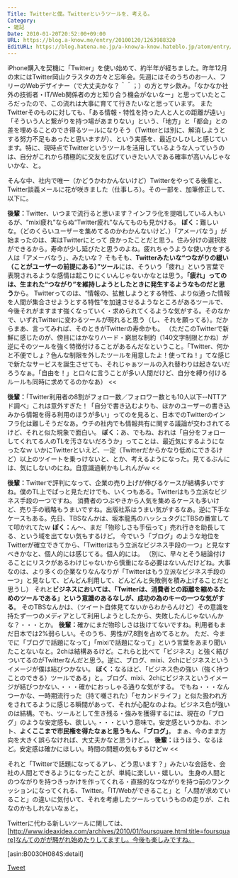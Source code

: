 ```yaml
---
Title: Twitterと僕。Twitterというツールを、考える。
Category:
- 雑記
Date: 2010-01-20T20:52:00+09:00
URL: https://blog.a-know.me/entry/20100120/1263988320
EditURL: https://blog.hatena.ne.jp/a-know/a-know.hateblo.jp/atom/entry/12921228815727979884
---
```


iPhone購入を契機に「Twitter」を使い始めて、約半年が経ちました。昨年12月の末にはTwitter岡山クラスタの方々と忘年会。先週にはそのうちのお一人、フリーのWebデザイナー（で大丈夫かな？＾＾；）の方とサシ飲み。「なかなか社外の技術者・IT/Web関係者の方と知り合う機会がないなー」と思っていたところだったので、この流れは大事に育てて行きたいなと思っています。
またTwitterそのものに対しても、「ある情報・特性を持った人と人との距離が遠い」「そういう人と繋がりを持つ場があまりない」という、「地方」と「都会」との差を埋めることのでき得るツールになりそう（Twitterとは別に、解消しようとする努力不足もあったと思いますが）、という実感を、最近ひしひしと感じています。特に、現時点でTwitterというツールを活用しているような人っていうのは、自分がこれから積極的に交友を広げていきたい人である確率が高いんじゃないかな、と。


そんな中、社内で唯一（かどうかわかんないけど）Twitterをやってる後輩と、Twitter談義メールに花が咲きました（仕事しろ）。その一部を、加筆修正して、以下に。

>>
<span style="font-weight:bold;">後輩：</span>Twitter、いつまで流行ると思います？インフラ化を提唱している人もいるが、“mixi疲れ”ならぬ“Twitter疲れ”なんてものも見かける。
<span style="font-weight:bold;">ぼく：</span>難しいな。（どのくらいユーザーを集めてるのかわかんないけど、）「アメーバなう」が始まったのは、実はTwitterにとって
良かったことだと思う。住み分けの選択肢ができるから。寿命が少し延びたと思うのよね。疲れちゃうような使い方をする人は「アメーバなう」、みたいな？
そもそも、<span style="font-weight:bold;">Twitterみたいな“つながりの緩い（ことがユーザーの前提にある）”ツール</span>には、そういう「疲れ」という言葉で表現されるような感情は起こりにくいんじゃないかなとは思う。<span style="font-weight:bold;">「疲れ」ってのは、生まれた“つながり”を維持しようとしたときに発生するようなものだと思う</span>から。
Twitterってのは、“情報の、拡散しようとする特性、より似通った情報を人間が集合させようとする特性”を加速させるようなところがあるツールで、今後それがますます強くなっていく・求められてくるような気がする。そのなかで、いずれTwitterに変わるツールが現れると思う（し、それを願ってる）。だからまあ、言ってみれば、そのときがTwitterの寿命かも。
（ただこのTwitterで新鮮に感じたのが、傍目にはかなりハード・窮屈な制約（140文字制限とかね）が逆にそのツールを強く特徴付けることがあるんだなということ。「Twitter、何かと不便でしょ？色んな制限を外したツールを用意したよ！使ってね！」てな感じで新たなサービスを誕生させても、それじゃぁツールの入れ替わりは起きないだろうなぁ。「自由を！」と口々に言うことが多い人間だけど、自分を縛り付けるルールも同時に求めてるのかなあ）
<<

>>
<span style="font-weight:bold;">後輩：</span>「Twitter利用者の8割がフォロー数／フォロワー数とも10人以下--NTTアド調べ」これは意外すぎた！「自分で書き込むよりも、ほかのユーザーの書き込みから情報を得る利用のほうが多い」ってのを見ると、日本でのTwitterのインフラ化は難しそうだなあ。ウチの社内でも情報共有に関する議論が交わされてるけど、それと似た現象で面白い。
<span style="font-weight:bold;">ぼく：</span>あ、でもね、おれは「自分をフォローしてくれてる人のTLを汚さないだろうか」ってことは、最近気にするようになったなｗ
いかにTwitterといえど、一定（Twitterだからかなり低めにできるけど）以上のツイートを乗っけないと、とか、考えるようになった。見てるぶんには、気にしないのにね。自意識過剰かもしれんがｗ
<<

>>
<span style="font-weight:bold;">後輩：</span>Twitterで評判になって、企業の売り上げが伸びるケースが結構多いですね。僕のTL上でぱっと見ただけでも、いくつもある。Twitterはもう立派なビジネス手段の一つですね。
消費者のつぶやきから人気を集めるケースも多いけど、売り手の戦略もうまいですね。出版社系はうまい気がするなあ。逆に下手なケースもある。先日、TBSなんかは、坂本龍馬のハッシュタグにTBSの番宣してて叩かれてたｗ
<span style="font-weight:bold;">ぼく：</span>ん〜、まだ「物珍しさも手伝って」売れ行きを助長してる、という域を出てない気もするけど。
今でいう「ブログ」のような地位をTwitterが確立できてから、「Twitterはもう立派なビジネス手段の一つ」と見なすべきかなと、個人的には感じてる。個人的には。
（別に、早々とそう結論付けることにリスクがあるわけじゃないから慎重になる必要はないんだけどね。大事なのは、より多くの企業なりなんなりが「Twitterはもう立派なビジネス手段の一つ」と見なして、どんどん利用して、どんどんと失敗例を積み上げることだと思うし）
それと<span style="font-weight:bold;">ビジネスにおいては、「Twitterは、消費者との距離を縮めるためのツールである」という意識のあるなしが、成功の為のキーの一つな気がする</span>。
そのTBSなんかは、（ツイート自体見てないからわからんけど）その意識を持たず一つのメディアとして利用しようとしたから、失敗したんじゃないんかな？・・・とか。
<span style="font-weight:bold;">後輩：</span>確かにまだ物珍しさは抜けてないですね。利用者もまだ日本では2%弱らしい。そのうち、男性が7,8割を占めてるとか。
ただ、今までに「ブログで話題になって」「mixiで話題になって」という言葉をあまり聞いたことないなと。2chは結構あるけど。これらと比べて「ビジネス」と強く結びついてるのがTwitterなんだと思う。逆に、ブログ、mixi、2chにビジネスというイメージが僕は結びつかない。
<span style="font-weight:bold;">ぼく：</span>なるほど、「ビジネス色の強い（強く持つことのできる）ツールである」と。ブログ、mixi、2chにビジネスというイメージが結びつかない、・・・確かにおっしゃる通りな気がする。
でもね・・・なんつーかな、一時期流行った（持て囃された）「セカンドライフ」と似た扱われ方をされてるように感じる瞬間があって、それが心配なのよね。ビジネス色が強いのは結構。でも、ツールとして生き残る・強みを獲得するには、現在の「ブログ」のような安定感も、欲しい。・・・という意味で。安定感というかね、ホント、<span style="font-weight:bold;">よくここまで市民権を得たなぁと思うもん、「ブログ」</span>。
まぁ、今のまま方向を大きく誤らなければ、大丈夫かなと思うけど。。
<span style="font-weight:bold;">後輩：</span>ほうほう、なるほど。安定感は確かにほしい。時間の問題の気もするけどｗ
<<


それと「Twitterで話題になってるアレ、どう思います？」みたいな会話を、会社の人間とできるようになったことが、単純に楽しい・嬉しい。
生身の人間とのつながりを持つきっかけを作ってくれる・直接的なつながりを持つ前のワンクッションになってくれる、Twitter。「IT/Webができること」と「人間が求めていること」の違いに気付いて、それを考慮したツールっていうものの走りが、これなのかもしれないなぁと。

Twitterに代わる新しいツールに関しては、[http://www.ideaxidea.com/archives/2010/01/foursquare.html:title=foursquare]なんてのがが騒がれ始めたりしてますし。今後も楽しみですね。


[asin:B0030H084S:detail]



<a href="http://twitter.com/share" class="twitter-share-button" data-count="horizontal" data-via="a_know" data-related="CDiT_info" data-lang="ja">Tweet</a><script type="text/javascript" src="http://platform.twitter.com/widgets.js"></script>
